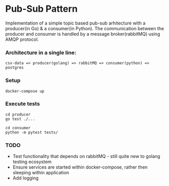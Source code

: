 # Pub-Sub Pattern

Implementation of a simple topic based pub-sub arhitecture with a producer(in Go) & a consumer(in Python). The communication between the producer and consumer is handled by a message broker(rabbitMQ) using AMQP protocol.

### Architecture in a single line:

```
csv-data => producer(golang) => rabbitMQ => consumer(python) => postgres
```

### Setup

```
docker-compose up
```

### Execute tests

```
cd producer
go test ./...
```

```
cd consumer
python -m pytest tests/
```

### TODO

- Test functionality that depends on rabbitMQ - still quite new to golang testing ecosystem
- Ensure services are started within docker-compose, rather then sleeping within application
- Add logging